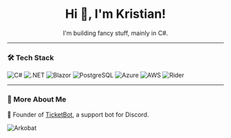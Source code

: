 <h1 align="center">Hi 👋, I'm Kristian!</h1>

<p align="center">
  I'm building fancy stuff, mainly in C#.
</p>

---

### 🛠 Tech Stack  
![C#](https://img.shields.io/badge/C%23-%23239120.svg?style=for-the-badge&logo=csharp&logoColor=white)
![.NET](https://img.shields.io/badge/.NET-%235C2D91.svg?style=for-the-badge&logo=dotnet&logoColor=white)
![Blazor](https://img.shields.io/badge/Blazor-%235C2D91.svg?style=for-the-badge&logo=blazor&logoColor=white)
![PostgreSQL](https://img.shields.io/badge/PostgreSQL-%23336791.svg?style=for-the-badge&logo=postgresql&logoColor=white)
![Azure](https://img.shields.io/badge/Azure-%230072C6.svg?style=for-the-badge&logo=microsoftazure&logoColor=white)
![AWS](https://img.shields.io/badge/AWS-%23FF9900.svg?style=for-the-badge&logo=amazonaws&logoColor=white)
![Rider](https://img.shields.io/badge/Rider-467bf5.svg?style=for-the-badge&logo=Rider&logoColor=white)

---

### 📡 More About Me  
🔹 Founder of [TicketBot](http://ticketbot.xyz/), a support bot for Discord.  

<p align="left"> <img src="https://komarev.com/ghpvc/?username=Arkobat&label=Profile%20views&color=0e75b6&style=flat" alt="Arkobat" /> </p>
